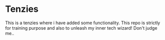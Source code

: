 # Tenzies

This is a tenzies where i have added some functionality.
This repo is strictly for training purpose and also to unleash my inner tech wizard! Don't judge me..
